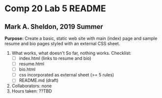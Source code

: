 #  Comp 20 Lab 5 README
## Mark A. Sheldon, 2019 Summer

**Purpose:** Create a basic, static web site with main (index) page
and sample resume and bio pages styled with an external CSS sheet.

1. What works, what doesn't
   So far, nothing works.  Checklist:
   - [ ] index.html (links to resume and bio)
   - [ ] resume.html
   - [ ] bio.html
   - [ ] css incorporated as external sheet (>= 5 rules)
   - [ ] README.md (draft)

2. Collaborators:  none
3. Hours taken:  ??TBD
